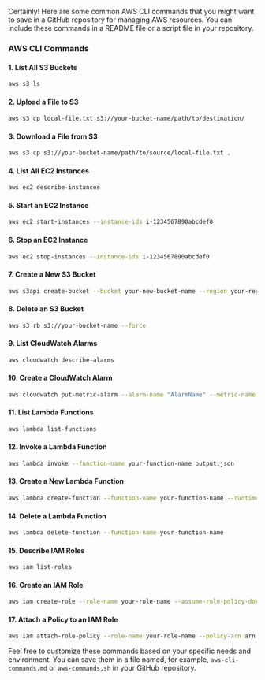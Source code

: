 Certainly! Here are some common AWS CLI commands that you might want to save in a GitHub repository for managing AWS resources. You can include these commands in a README file or a script file in your repository.

### AWS CLI Commands

#### **1. List All S3 Buckets**
```bash
aws s3 ls
```

#### **2. Upload a File to S3**
```bash
aws s3 cp local-file.txt s3://your-bucket-name/path/to/destination/
```

#### **3. Download a File from S3**
```bash
aws s3 cp s3://your-bucket-name/path/to/source/local-file.txt .
```

#### **4. List All EC2 Instances**
```bash
aws ec2 describe-instances
```

#### **5. Start an EC2 Instance**
```bash
aws ec2 start-instances --instance-ids i-1234567890abcdef0
```

#### **6. Stop an EC2 Instance**
```bash
aws ec2 stop-instances --instance-ids i-1234567890abcdef0
```

#### **7. Create a New S3 Bucket**
```bash
aws s3api create-bucket --bucket your-new-bucket-name --region your-region
```

#### **8. Delete an S3 Bucket**
```bash
aws s3 rb s3://your-bucket-name --force
```

#### **9. List CloudWatch Alarms**
```bash
aws cloudwatch describe-alarms
```

#### **10. Create a CloudWatch Alarm**
```bash
aws cloudwatch put-metric-alarm --alarm-name "AlarmName" --metric-name "MetricName" --namespace "AWS/Service" --statistic "Average" --period 300 --threshold 1 --comparison-operator "GreaterThanOrEqualToThreshold" --evaluation-periods 1 --alarm-actions arn:aws:sns:your-region:your-account-id:your-sns-topic
```

#### **11. List Lambda Functions**
```bash
aws lambda list-functions
```

#### **12. Invoke a Lambda Function**
```bash
aws lambda invoke --function-name your-function-name output.json
```

#### **13. Create a New Lambda Function**
```bash
aws lambda create-function --function-name your-function-name --runtime python3.8 --role arn:aws:iam::your-account-id:role/your-role --handler lambda_function.lambda_handler --zip-file fileb://function.zip
```

#### **14. Delete a Lambda Function**
```bash
aws lambda delete-function --function-name your-function-name
```

#### **15. Describe IAM Roles**
```bash
aws iam list-roles
```

#### **16. Create an IAM Role**
```bash
aws iam create-role --role-name your-role-name --assume-role-policy-document file://trust-policy.json
```

#### **17. Attach a Policy to an IAM Role**
```bash
aws iam attach-role-policy --role-name your-role-name --policy-arn arn:aws:iam::aws:policy/your-policy
```

Feel free to customize these commands based on your specific needs and environment. You can save them in a file named, for example, `aws-cli-commands.md` or `aws-commands.sh` in your GitHub repository.
